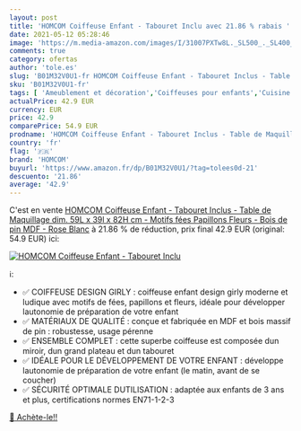 ```yaml
---
layout: post
title: 'HOMCOM Coiffeuse Enfant - Tabouret Inclu avec 21.86 % rabais '
date: 2021-05-12 05:28:46
image: 'https://m.media-amazon.com/images/I/31007PXTw8L._SL500_._SL400_.jpg'
comments: true
category: ofertas
author: 'tole.es'
slug: 'B01M32V0U1-fr HOMCOM Coiffeuse Enfant - Tabouret Inclus - Table de...'
sku: 'B01M32V0U1-fr'
tags: [ 'Ameublement et décoration','Coiffeuses pour enfants','Cuisine et Maison','Meubles','Meubles de chambre denfant','homcom', ]
actualPrice: 42.9 EUR
currency: EUR
price: 42.9
comparePrice: 54.9 EUR
prodname: 'HOMCOM Coiffeuse Enfant - Tabouret Inclus - Table de Maquillage dim. 59L x 39l x 82H cm - Motifs fées  Papillons  Fleurs - Bois de pin  MDF - Rose Blanc'
country: 'fr'
flag: '🇫🇷'
brand: 'HOMCOM'
buyurl: 'https://www.amazon.fr/dp/B01M32V0U1/?tag=tolees0d-21'
descuento: '21.86'
average: '42.9'
---
```


C'est en vente [HOMCOM Coiffeuse Enfant - Tabouret Inclus - Table de Maquillage dim. 59L x 39l x 82H cm - Motifs fées  Papillons  Fleurs - Bois de pin  MDF - Rose Blanc](https://www.amazon.fr/dp/B01M32V0U1/?tag=tolees0d-21)  à  21.86 % de réduction, prix final  42.9 EUR (original: 54.9 EUR) ici:

[![HOMCOM Coiffeuse Enfant - Tabouret Inclu](https://m.media-amazon.com/images/I/31007PXTw8L._SL500_._SL400_.jpg)](https://www.amazon.fr/dp/B01M32V0U1/?tag=tolees0d-21)

ℹ️:

- ✅ COIFFEUSE DESIGN GIRLY : coiffeuse enfant design girly moderne et ludique avec motifs de fées, papillons et fleurs, idéale pour développer lautonomie de préparation de votre enfant
- ✅ MATÉRIAUX DE QUALITÉ : conçue et fabriquée en MDF et bois massif de pin : robustesse, usage pérenne
- ✅ ENSEMBLE COMPLET : cette superbe coiffeuse est composée dun miroir, dun grand plateau et dun tabouret
- ✅ IDÉALE POUR LE DÉVELOPPEMENT DE VOTRE ENFANT : développe lautonomie de préparation de votre enfant (le matin, avant de se coucher)
- ✅ SÉCURITÉ OPTIMALE DUTILISATION : adaptée aux enfants de 3 ans et plus, certifications normes EN71-1-2-3

[🛒 Achète-le!!](https://www.amazon.fr/dp/B01M32V0U1/?tag=tolees0d-21)
